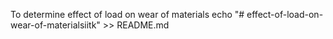 To determine effect of load on wear of materials
echo "# effect-of-load-on-wear-of-materialsiitk" >> README.md